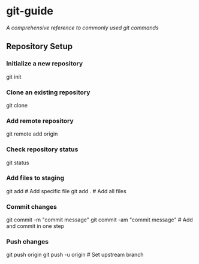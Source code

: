 # git-guide
*A comprehensive reference to commonly used git commands*

## Repository Setup

### Initialize a new repository
git init

### Clone an existing repository
git clone <repository-url>

### Add remote repository
git remote add origin <repository-url>

### Check repository status
git status

### Add files to staging
git add <filename>      # Add specific file
git add .              # Add all files

### Commit changes
git commit -m "commit message"
git commit -am "commit message"    # Add and commit in one step

### Push changes
git push origin <branch-name>
git push -u origin <branch-name>   # Set upstream branch

